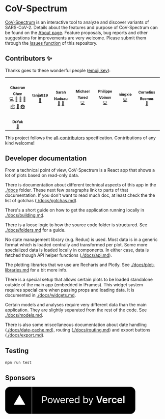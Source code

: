 # CoV-Spectrum

[CoV-Spectrum](https://cov-spectrum.ethz.ch) is an interactive tool to analyze and discover variants of SARS-CoV-2. Details about the features and purpose of CoV-Spectrum can be found on the [About page](https://cov-spectrum.ethz.ch/about). Feature proposals, bug reports and other suggestions for improvements are very welcome. Please submit them through the [Issues function](https://github.com/cevo-public/cov-spectrum-website/issues) of this repository.

## Contributors ✨

Thanks goes to these wonderful people ([emoji key](https://allcontributors.org/docs/en/emoji-key)):

<!-- ALL-CONTRIBUTORS-LIST:START - Do not remove or modify this section -->
<!-- prettier-ignore-start -->
<!-- markdownlint-disable -->
<table>
  <tr>
    <td align="center"><a href="https://github.com/chaoran-chen"><img src="https://avatars.githubusercontent.com/u/18666552?v=4?s=100" width="100px;" alt=""/><br /><sub><b>Chaoran Chen</b></sub></a><br /><a href="https://github.com/chaoran-chen/CoV-Spectrum/commits?author=chaoran-chen" title="Code">💻</a> <a href="#data-chaoran-chen" title="Data">🔣</a> <a href="#ideas-chaoran-chen" title="Ideas, Planning, & Feedback">🤔</a> <a href="#maintenance-chaoran-chen" title="Maintenance">🚧</a> <a href="#platform-chaoran-chen" title="Packaging/porting to new platform">📦</a> <a href="#research-chaoran-chen" title="Research">🔬</a> <a href="#infra-chaoran-chen" title="Infrastructure (Hosting, Build-Tools, etc)">🚇</a></td>
    <td align="center"><a href="https://github.com/tanja819"><img src="https://avatars.githubusercontent.com/u/8371380?v=4?s=100" width="100px;" alt=""/><br /><sub><b>tanja819</b></sub></a><br /><a href="#ideas-tanja819" title="Ideas, Planning, & Feedback">🤔</a></td>
    <td align="center"><a href="https://github.com/SarahNadeau"><img src="https://avatars.githubusercontent.com/u/30396464?v=4?s=100" width="100px;" alt=""/><br /><sub><b>Sarah Nadeau</b></sub></a><br /><a href="#ideas-SarahNadeau" title="Ideas, Planning, & Feedback">🤔</a> <a href="#data-SarahNadeau" title="Data">🔣</a></td>
    <td align="center"><a href="https://github.com/TKGZ"><img src="https://avatars.githubusercontent.com/u/36269621?v=4?s=100" width="100px;" alt=""/><br /><sub><b>Michael Yared</b></sub></a><br /><a href="https://github.com/chaoran-chen/CoV-Spectrum/commits?author=TKGZ" title="Code">💻</a></td>
    <td align="center"><a href="https://walr.is/"><img src="https://avatars.githubusercontent.com/u/1489115?v=4?s=100" width="100px;" alt=""/><br /><sub><b>Philippe Voinov</b></sub></a><br /><a href="https://github.com/chaoran-chen/CoV-Spectrum/commits?author=tehwalris" title="Code">💻</a></td>
    <td align="center"><a href="https://github.com/ningxie1991"><img src="https://avatars.githubusercontent.com/u/3387698?v=4?s=100" width="100px;" alt=""/><br /><sub><b>ningxie</b></sub></a><br /><a href="https://github.com/chaoran-chen/CoV-Spectrum/commits?author=ningxie1991" title="Code">💻</a></td>
    <td align="center"><a href="https://github.com/corneliusroemer"><img src="https://avatars.githubusercontent.com/u/25161793?v=4?s=100" width="100px;" alt=""/><br /><sub><b>Cornelius Roemer</b></sub></a><br /><a href="#ideas-corneliusroemer" title="Ideas, Planning, & Feedback">🤔</a></td>
  </tr>
  <tr>
    <td align="center"><a href="https://github.com/DrYak"><img src="https://avatars.githubusercontent.com/u/11413679?v=4?s=100" width="100px;" alt=""/><br /><sub><b>DrYak</b></sub></a><br /><a href="#data-DrYak" title="Data">🔣</a></td>
  </tr>
</table>

<!-- markdownlint-restore -->
<!-- prettier-ignore-end -->

<!-- ALL-CONTRIBUTORS-LIST:END -->

This project follows the [all-contributors](https://github.com/all-contributors/all-contributors) specification. Contributions of any kind welcome!

## Developer documentation

From a technical point of view, CoV-Spectrum is a React app that shows a lot of plots based on read-only data.

There is documentation about different technical aspects of this app in the [./docs](./docs) folder. These next few paragraphs link to parts of that documentation. If you don't want to read much doc, at least check the the list of gotchas ([./docs/gotchas.md](./docs/gotchas.md)).

There's a short guide on how to get the application running locally in [./docs/building.md](./docs/building.md).

There is a loose logic to how the source code folder is structured. See [./docs/folders.md](./docs/folders.md) for a guide.

No state management library (e.g. Redux) is used. Most data is in a generic format which is loaded centrally and transformed per plot. Some more specialized data is loaded locally in components. In either case, data is fetched though API helper functions ([./docs/api.md](./docs/api.md)).

The plotting libraries that we use are Recharts and Plotly. See [./docs/plot-libraries.md](./docs/plot-libraries.md) for a bit more info.

There is a special setup that allows certain plots to be loaded standalone outside of the main app (embedded in IFrames). This widget system requires special care when passing props and loading data. It is documented in [./docs/widgets.md](./docs/widgets.md).

Certain models and analyses require very different data than the main application. They are slightly separated from the rest of the code. See [./docs/models.md](./docs/models.md).

There is also some miscellaneous documentation about date handling ([./docs/date-cache.md](./docs/date-cache.md)), routing ([./docs/routing.md](./docs/routing.md)) and export buttons ([./docs/export.md](./docs/export.md)).

## Testing

```
npm run test
```

## Sponsors

[![Vercel Sponsorship Logo](public/img/powered-by-vercel.svg)](https://vercel.com/?utm_source=cov-spectrum&utm_campaign=oss)
